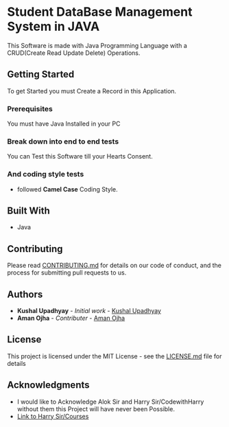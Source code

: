 # Student DataBase Management System in JAVA

This Software is made with Java Programming Language with a CRUD(Create Read Update Delete) Operations.

## Getting Started

To get Started you must Create a Record in this Application.

### Prerequisites

You must have Java Installed in your PC

### Break down into end to end tests

You can Test this Software till your Hearts Consent.

### And coding style tests

* followed **Camel Case** Coding Style.

## Built With

* Java

## Contributing

Please read [CONTRIBUTING.md](CONTRIBUTING.md) for details on our code of conduct, and the process for submitting pull requests to us.

## Authors

* **Kushal Upadhyay** - *Initial work* - [Kushal Upadhyay](https://github.com/coderaman07)
* **Aman Ojha** - *Contributer* - [Aman Ojha](https://github.com/coderaman07)

## License

This project is licensed under the MIT License - see the [LICENSE.md](LICENSE) file for details

## Acknowledgments

* I would like to Acknowledge Alok Sir and Harry Sir/CodewithHarry without them this Project will have never been Possible.
* [Link to Harry Sir/Courses](https://www.youtube.com/channel/UCeVMnSShP_Iviwkknt83cww)

